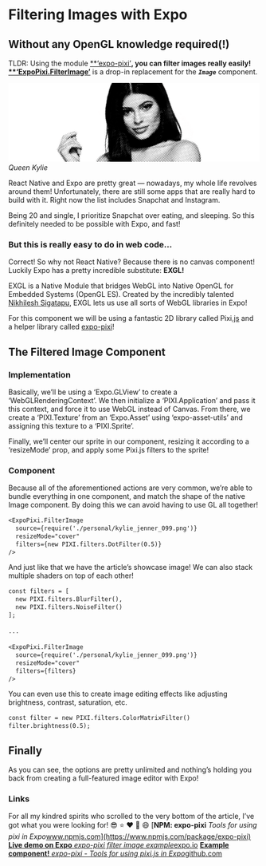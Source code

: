 
# Filtering Images with Expo

## Without any OpenGL knowledge required(!)

TLDR: Using the module [**‘expo-pixi’](https://github.com/expo/expo-pixi)**, you can filter images really easily! [**‘ExpoPixi.FilterImage’](https://github.com/expo/expo-pixi/blob/943f82bb2ca8ed2e2fe62c5a2b854054fb475980/examples/filter-image/App.js#L125-L130)** is a drop-in replacement for the ***`Image`*** component.

![Queen Kylie](./images/1y_ld-s00aqvwuOSndcngAg.png)*Queen Kylie*

React Native and Expo are pretty great — nowadays, my whole life revolves around them! Unfortunately, there are still some apps that are really hard to build with it. Right now the list includes Snapchat and Instagram.

Being 20 and single, I prioritize Snapchat over eating, and sleeping. So this definitely needed to be possible with Expo, and fast!

### **But this is really easy to do in web code…**

Correct! So why not React Native? Because there is no canvas component! Luckily Expo has a pretty incredible substitute: **EXGL!**

EXGL is a Native Module that bridges WebGL into Native OpenGL for Embedded Systems (OpenGL ES). Created by the incredibly talented [Nikhilesh Sigatapu](https://medium.com/@s.nikhilesh), EXGL lets us use all sorts of WebGL libraries in Expo!

For this component we will be using a fantastic 2D library called Pixi[.js](http://www.pixijs.com/) and a helper library called [expo-pixi](https://github.com/expo/expo-pixi/)!

## The Filtered Image Component

### **Implementation**

Basically, we’ll be using a ‘Expo.GLView’ to create a ‘WebGLRenderingContext’. We then initialize a ‘PIXI.Application’ and pass it this context, and force it to use WebGL instead of Canvas. From there, we create a ‘PIXI.Texture’ from an ‘Expo.Asset’ using ‘expo-asset-utils’ and assigning this texture to a ‘PIXI.Sprite’.

Finally, we’ll center our sprite in our component, resizing it according to a ‘resizeMode’ prop, and apply some Pixi.js filters to the sprite!

### Component

Because all of the aforementioned actions are very common, we’re able to bundle everything in one component, and match the shape of the native Image component. By doing this we can avoid having to use GL all together!

```
<ExpoPixi.FilterImage
  source={require('./personal/kylie_jenner_099.png')}
  resizeMode="cover"
  filters={new PIXI.filters.DotFilter(0.5)}
/>
```


And just like that we have the article’s showcase image! We can also stack multiple shaders on top of each other!

```
const filters = [
  new PIXI.filters.BlurFilter(), 
  new PIXI.filters.NoiseFilter()
];

...

<ExpoPixi.FilterImage
  source={require('./personal/kylie_jenner_099.png')}
  resizeMode="cover"
  filters={filters}
/>
```


You can even use this to create image editing effects like adjusting brightness, contrast, saturation, etc.

```
const filter = new PIXI.filters.ColorMatrixFilter()
filter.brightness(0.5);
```


## Finally

As you can see, the options are pretty unlimited and nothing’s holding you back from creating a full-featured image editor with Expo!

### Links

For all my kindred spirits who scrolled to the very bottom of the article, I’ve got what you were looking for! 😎 ⭐️ ❤️ 👏 😄
[**NPM: expo-pixi**
*Tools for using pixi in Expo*www.npmjs.com](https://www.npmjs.com/package/expo-pixi)
[**Live demo on Expo**
*expo-pixi filter image example*expo.io](https://expo.io/@bacon/expo-pixi-filter-image)
[**Example component!**
*expo-pixi - Tools for using pixi.js in Expo*github.com](https://github.com/expo/expo-pixi/blob/master/examples/filter-image/App.js)